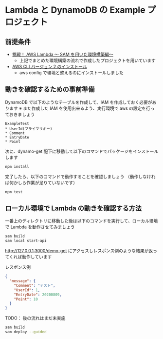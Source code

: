 # Lambda と DynamoDB の Example プロジェクト

## 前提条件

- [挑戦！ AWS Lambda ～ SAM を用いた環境構築編～](https://qiita.com/morio1101/items/0f98c987332e16b74a58)
  - 上記でまとめた環境構築の流れで作成したプロジェクトを用いています
- [ AWS CLI バージョン 2 のインストール](https://docs.aws.amazon.com/ja_jp/cli/latest/userguide/install-cliv2-windows.html)
  - aws config で環境と整えるのにインストールしました

## 動きを確認するための事前準備

DynamoDB で以下のようなテーブルを作成して、IAM を作成しておく必要があります
※ また作成した IAM を使用出来るよう、実行環境で aws の設定を行っておきましょう

```
ExampleTest
* UserId(プライマリキー)
* Comment
* EntryDate
* Point
```

次に、dynamo-get 配下に移動して以下のコマンドでパッケージをインストールします

```bash
npm install
```

完了したら、以下のコマンドで動作することを確認しましょう
（動作しなければ何かしら作業が足りていないです）

```bash
npm test
```

## ローカル環境で Lambda の動きを確認する方法

一番上のディレクトリに移動した後は以下のコマンドを実行して、ローカル環境で Lambda を動作させてみましょう

```bash
sam build
sam local start-api
```

http://127.0.0.1:3000/demo-get にアクセスしレスポンス例のような結果が返ってくれば動作しています

レスポンス例

```json
{
  "message": {
    "Comment": "テスト",
    "UserId": 1,
    "EntryDate": 20200809,
    "Point": 10
  }
}
```

TODO： 後の流れはまだ未実施

```bash
sam build
sam deploy --guided
```
